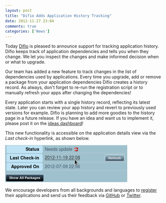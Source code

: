 ```yaml
---
layout: post
title: "Difio Adds Application History Tracking"
date: 2012-11-27 23:04
comments: true
categories: ['News']
---
```


Today [Difio](http://www.dif.io) is pleased to announce 
support for tracking application history. Difio keeps track of application
dependencies and tells you when they change. We let you inspect the
changes and make informed decision when or what to upgrade.


Our team has added a new feature to track changes in the list of
dependencies used by applications. Every time you upgrade, add or remove a
package from your application dependencies Difio creates a history record.
As always, don't forget to re-run the registration script or to manually refresh
your apps after changing the dependencies!

Every application starts with a single history record, reflecting its latest state.
Later you can review your app history and revert to previously used versions
for example. Difio is planning to add more goodies to the history page in a future
release. If you have an idea and want us to implement it, please post it on the
[ideas dashboard](http://www.dif.io/features/#ideas)!


This new functionality is accessible on the application details view via the
*Last check-in* hyperlink, as shown below.

![Link to history page](/images/apphistory.png "Link to history page")



We encourage developers from all backgrounds and languages to [register](http://www.dif.io/register/)
their applications and send us their feedback via [GitHub](https://github.com/difio/bugs/issues/new)
or [Twitter](https://twitter.com/DifioNews).

